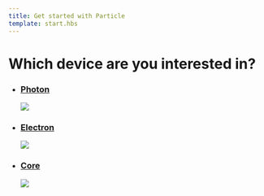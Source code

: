 ```yaml
---
title: Get started with Particle
template: start.hbs
---
```


<h1 class="choose-device-header">Which device are you interested in?</h1>

<ul class="devices">
  <a href="/guide/getting-started/intro/photon">
    <li class="device" id="photon">
      <h3>Photon</h3>
      <img src="assets/images/photonx.svg"/>
    </li>
  </a>
  <a href="https://setup.particle.io">
    <li class="device" id="electron">
      <h3>Electron</h3>
      <img src="assets/images/electronx.svg"/>
    </li>
  </a>
  <a href="/guide/getting-started/intro/core">
    <li class="device">
      <h3>Core</h3>
      <img src="assets/images/corex.svg"/>
    </li>
  </a>
</ul>
